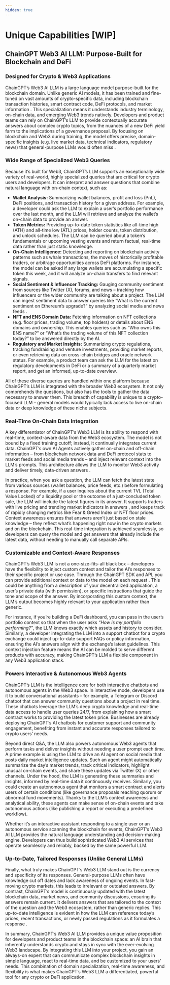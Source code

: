 ```yaml
---
hidden: true
---
```


# Unique Capabilities  \[WIP]

## ChainGPT Web3 AI LLM: Purpose-Built for Blockchain and DeFi

### Designed for Crypto & Web3 Applications

ChainGPT’s Web3 AI LLM is a large language model purpose-built for the blockchain domain. Unlike generic AI models, it has been trained and fine-tuned on vast amounts of crypto-specific data, including blockchain transaction histories, smart contract code, DeFi protocols, and market information . This specialization means it understands industry terminology, on-chain data, and emerging Web3 trends natively. Developers and product teams can rely on ChainGPT’s LLM to provide contextually accurate answers about complex crypto topics, from the nuances of a new DeFi yield farm to the implications of a governance proposal. By focusing on blockchain and Web3 during training, the model offers precise, domain-specific insights (e.g. live market data, technical indicators, regulatory news) that general-purpose LLMs would often miss .

### Wide Range of Specialized Web3 Queries

Because it’s built for Web3, ChainGPT’s LLM supports an exceptionally wide variety of real-world, highly specialized queries that are critical for crypto users and developers. It can interpret and answer questions that combine natural language with on-chain context, such as:

* **Wallet Analysis:** Summarizing wallet balances, profit and loss (PnL), DeFi positions, and transaction history for a given address. For example, a developer could ask the LLM to explain a user’s portfolio performance over the last month, and the LLM will retrieve and analyze the wallet’s on-chain data to provide an answer.
* **Token Metrics:** Providing up-to-date token statistics like all-time high (ATH) and all-time low (ATL) prices, holder counts, token distribution, and unlock schedules. The LLM can be queried about a token’s fundamentals or upcoming vesting events and return factual, real-time data rather than just static knowledge.
* **On-Chain Intelligence:** Detecting and reporting on blockchain activity patterns such as whale transactions, the moves of historically profitable traders, or arbitrage opportunities across DeFi platforms. For instance, the model can be asked if any large wallets are accumulating a specific token this week, and it will analyze on-chain transfers to find relevant signals.
* **Social Sentiment & Influencer Tracking:** Gauging community sentiment from sources like Twitter (X), forums, and news – tracking how influencers or the wider community are talking about a project. The LLM can ingest sentiment data to answer queries like “What is the current sentiment on Ethereum’s upgrade?” by analyzing social media and news feeds .
* **NFT and ENS Domain Data:** Fetching information on NFT collections (e.g. floor prices, trading volume, top holders) or details about ENS domains and ownership. This enables queries such as “Who owns this ENS name?” or “What’s the trading volume of this NFT collection today?” to be answered directly by the AI.
* **Regulatory and Market Insights:** Summarizing crypto regulations, tracking fundraising and venture investments, providing market reports, or even retrieving data on cross-chain bridges and oracle network status. For example, a product team can ask the LLM for the latest on regulatory developments in DeFi or a summary of a quarterly market report, and get an informed, up-to-date overview.

All of these diverse queries are handled within one platform because ChainGPT’s LLM is integrated with the broader Web3 ecosystem. It not only comprehends the questions, but also has the tools to gather the data necessary to answer them. This breadth of capability is unique to a crypto-focused LLM – general models would typically lack access to live on-chain data or deep knowledge of these niche subjects.

### Real-Time On-Chain Data Integration

A key differentiator of ChainGPT’s Web3 LLM is its ability to respond with real-time, context-aware data from the Web3 ecosystem. The model is not bound by a fixed training cutoff; instead, it continually integrates current data. ChainGPT’s own AI Agents actively gather on-chain and off-chain information – from blockchain network data and DeFi protocol stats to market feeds and social media trends – and inject relevant context into the LLM’s prompts. This architecture allows the LLM to monitor Web3 activity and deliver timely, data-driven answers .

In practice, when you ask a question, the LLM can fetch the latest state from various sources (wallet balances, price feeds, etc.) before formulating a response. For example, if a user inquires about the current TVL (Total Value Locked) of a liquidity pool or the outcome of a just-concluded token sale, the LLM will include the latest figures in its answer. It supports traders with live pricing and trending market indicators in answers , and keeps track of rapidly changing metrics like Fear & Greed Index or NFT floor prices. Context awareness ensures that answers aren’t just based on stale knowledge – they reflect what’s happening right now in the crypto markets and on the blockchain. This real-time integration is achieved seamlessly, so developers can query the model and get answers that already include the latest data, without needing to manually call separate APIs.

### Customizable and Context-Aware Responses

ChainGPT’s Web3 LLM is not a one-size-fits-all black box – developers have the flexibility to inject custom context and tailor the AI’s responses to their specific project or use case. Through the ChainGPT SDK and API, you can provide additional context or data to the model on each request . This could be anything from a description of your decentralized application, a user’s private data (with permission), or specific instructions that guide the tone and scope of the answer. By incorporating this custom context, the LLM’s output becomes highly relevant to your application rather than generic.

For instance, if you’re building a DeFi dashboard, you can pass in the user’s portfolio context so that when the user asks _“How is my portfolio performing?”_, the LLM knows exactly which assets and history to consider. Similarly, a developer integrating the LLM into a support chatbot for a crypto exchange could inject up-to-date support FAQs or policy information, ensuring the AI’s answers align with the exchange’s latest guidelines. This context injection feature means the AI can be molded to serve different products with accuracy, making ChainGPT’s LLM a flexible component in any Web3 application stack.

### Powers Interactive & Autonomous Web3 Agents

ChainGPT’s LLM is the intelligence core for both interactive chatbots and autonomous agents in the Web3 space. In interactive mode, developers use it to build conversational assistants – for example, a Telegram or Discord chatbot that can answer community questions about a project in real time. These chatbots leverage the LLM’s deep crypto knowledge and real-time data access to handle user queries 24/7, from explaining how a smart contract works to providing the latest token price. Businesses are already deploying ChainGPT’s AI chatbots for customer support and community engagement, benefiting from instant and accurate responses tailored to crypto users’ needs.

Beyond direct Q\&A, the LLM also powers autonomous Web3 agents that perform tasks and deliver insights without needing a user prompt each time. A prime example is using the LLM to drive an AI agent on social media that posts daily market intelligence updates. Such an agent might automatically summarize the day’s market trends, track critical indicators, highlight unusual on-chain events, and share these updates via Twitter (X) or other channels. Under the hood, the LLM is generating these summaries and insights, informed by real-time data it continuously receives. Similarly, you could create an autonomous agent that monitors a smart contract and alerts users of certain conditions (like governance proposals reaching quorum or abnormal fund movements). Thanks to the LLM’s context awareness and analytical ability, these agents can make sense of on-chain events and take autonomous actions (like publishing a report or executing a predefined workflow).

Whether it’s an interactive assistant responding to a single user or an autonomous service scanning the blockchain for events, ChainGPT’s Web3 AI LLM provides the natural language understanding and decision-making engine. Developers can thus build sophisticated Web3 AI services that operate seamlessly and reliably, backed by the same powerful LLM.

### Up-to-Date, Tailored Responses (Unlike General LLMs)

Finally, what truly makes ChainGPT’s Web3 LLM stand out is the currency and specificity of its responses. General-purpose LLMs often have knowledge cut off dates and lack awareness of ongoing events. In fast-moving crypto markets, this leads to irrelevant or outdated answers. By contrast, ChainGPT’s model is continuously updated with the latest blockchain data, market news, and community discussions, ensuring its answers remain current. It delivers answers that are tailored to the context of the question and the Web3 ecosystem, rather than generic replies. This up-to-date intelligence is evident in how the LLM can reference today’s prices, recent transactions, or newly passed regulations as it formulates a response .

In summary, ChainGPT’s Web3 AI LLM provides a unique value proposition for developers and product teams in the blockchain space: an AI brain that inherently understands crypto and stays in sync with the ever-evolving Web3 landscape. By integrating this LLM into your project, you gain an always-on expert that can communicate complex blockchain insights in simple language, react to real-time data, and be customized to your users’ needs. This combination of domain specialization, real-time awareness, and flexibility is what makes ChainGPT’s Web3 LLM a differentiated, powerful tool for any crypto or DeFi application.
